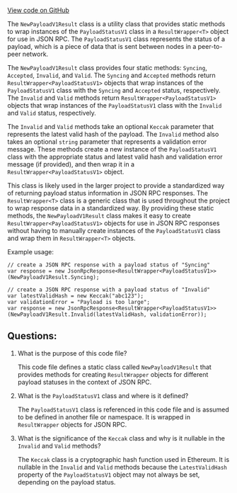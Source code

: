 [View code on GitHub](https://github.com/nethermindeth/nethermind/Nethermind.Merge.Plugin/Data/NewPayloadV1Result.cs)

The `NewPayloadV1Result` class is a utility class that provides static methods to wrap instances of the `PayloadStatusV1` class in a `ResultWrapper<T>` object for use in JSON RPC. The `PayloadStatusV1` class represents the status of a payload, which is a piece of data that is sent between nodes in a peer-to-peer network. 

The `NewPayloadV1Result` class provides four static methods: `Syncing`, `Accepted`, `Invalid`, and `Valid`. The `Syncing` and `Accepted` methods return `ResultWrapper<PayloadStatusV1>` objects that wrap instances of the `PayloadStatusV1` class with the `Syncing` and `Accepted` status, respectively. The `Invalid` and `Valid` methods return `ResultWrapper<PayloadStatusV1>` objects that wrap instances of the `PayloadStatusV1` class with the `Invalid` and `Valid` status, respectively. 

The `Invalid` and `Valid` methods take an optional `Keccak` parameter that represents the latest valid hash of the payload. The `Invalid` method also takes an optional `string` parameter that represents a validation error message. These methods create a new instance of the `PayloadStatusV1` class with the appropriate status and latest valid hash and validation error message (if provided), and then wrap it in a `ResultWrapper<PayloadStatusV1>` object.

This class is likely used in the larger project to provide a standardized way of returning payload status information in JSON RPC responses. The `ResultWrapper<T>` class is a generic class that is used throughout the project to wrap response data in a standardized way. By providing these static methods, the `NewPayloadV1Result` class makes it easy to create `ResultWrapper<PayloadStatusV1>` objects for use in JSON RPC responses without having to manually create instances of the `PayloadStatusV1` class and wrap them in `ResultWrapper<T>` objects. 

Example usage:

```
// create a JSON RPC response with a payload status of "Syncing"
var response = new JsonRpcResponse<ResultWrapper<PayloadStatusV1>>(NewPayloadV1Result.Syncing);

// create a JSON RPC response with a payload status of "Invalid"
var latestValidHash = new Keccak("abc123");
var validationError = "Payload is too large";
var response = new JsonRpcResponse<ResultWrapper<PayloadStatusV1>>(NewPayloadV1Result.Invalid(latestValidHash, validationError));
```
## Questions: 
 1. What is the purpose of this code file?
    
    This code file defines a static class called `NewPayloadV1Result` that provides methods for creating `ResultWrapper` objects for different payload statuses in the context of JSON RPC.

2. What is the `PayloadStatusV1` class and where is it defined?
    
    The `PayloadStatusV1` class is referenced in this code file and is assumed to be defined in another file or namespace. It is wrapped in `ResultWrapper` objects for JSON RPC.

3. What is the significance of the `Keccak` class and why is it nullable in the `Invalid` and `Valid` methods?
    
    The `Keccak` class is a cryptographic hash function used in Ethereum. It is nullable in the `Invalid` and `Valid` methods because the `LatestValidHash` property of the `PayloadStatusV1` object may not always be set, depending on the payload status.